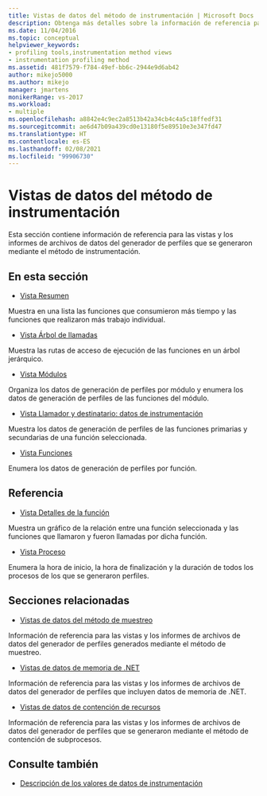 ```yaml
---
title: Vistas de datos del método de instrumentación | Microsoft Docs
description: Obtenga más detalles sobre la información de referencia para las vistas y los informes de archivos de datos del generador de perfiles que se generaron mediante el método de instrumentación.
ms.date: 11/04/2016
ms.topic: conceptual
helpviewer_keywords:
- profiling tools,instrumentation method views
- instrumentation profiling method
ms.assetid: 481f7579-f784-49ef-bb6c-2944e9d6ab42
author: mikejo5000
ms.author: mikejo
manager: jmartens
monikerRange: vs-2017
ms.workload:
- multiple
ms.openlocfilehash: a8842e4c9ec2a8513b42a34cb4c4a5c18ffedf31
ms.sourcegitcommit: ae6d47b09a439cd0e13180f5e89510e3e347fd47
ms.translationtype: HT
ms.contentlocale: es-ES
ms.lasthandoff: 02/08/2021
ms.locfileid: "99906730"
---
```

# <a name="instrumentation-method-data-views"></a>Vistas de datos del método de instrumentación
Esta sección contiene información de referencia para las vistas y los informes de archivos de datos del generador de perfiles que se generaron mediante el método de instrumentación.

## <a name="in-this-section"></a>En esta sección
- [Vista Resumen](../profiling/summary-view-instrumentation-data.md)

 Muestra en una lista las funciones que consumieron más tiempo y las funciones que realizaron más trabajo individual.

- [Vista Árbol de llamadas](../profiling/call-tree-view-instrumentation-data.md)

 Muestra las rutas de acceso de ejecución de las funciones en un árbol jerárquico.

- [Vista Módulos](../profiling/modules-view-instrumentation-data.md)

 Organiza los datos de generación de perfiles por módulo y enumera los datos de generación de perfiles de las funciones del módulo.

- [Vista Llamador y destinatario: datos de instrumentación](../profiling/caller-callee-view-instrumentation-data.md)

 Muestra los datos de generación de perfiles de las funciones primarias y secundarias de una función seleccionada.

- [Vista Funciones](../profiling/functions-view-instrumentation-data.md)

 Enumera los datos de generación de perfiles por función.

## <a name="reference"></a>Referencia
- [Vista Detalles de la función](../profiling/function-details-view.md)

 Muestra un gráfico de la relación entre una función seleccionada y las funciones que llamaron y fueron llamadas por dicha función.

- [Vista Proceso](../profiling/process-view.md)

 Enumera la hora de inicio, la hora de finalización y la duración de todos los procesos de los que se generaron perfiles.

## <a name="related-sections"></a>Secciones relacionadas
- [Vistas de datos del método de muestreo](../profiling/profiler-sampling-method-data-views.md)

 Información de referencia para las vistas y los informes de archivos de datos del generador de perfiles generados mediante el método de muestreo.

- [Vistas de datos de memoria de .NET](../profiling/dotnet-memory-data-views.md)

 Información de referencia para las vistas y los informes de archivos de datos del generador de perfiles que incluyen datos de memoria de .NET.

- [Vistas de datos de contención de recursos](../profiling/resource-contention-data-views.md)

 Información de referencia para las vistas y los informes de archivos de datos del generador de perfiles que se generaron mediante el método de contención de subprocesos.

## <a name="see-also"></a>Consulte también
- [Descripción de los valores de datos de instrumentación](../profiling/understanding-instrumentation-data-values.md)
